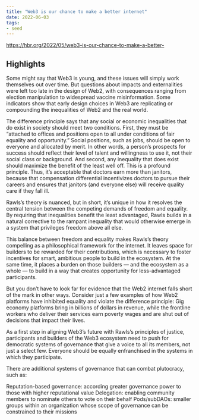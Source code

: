```yaml
---
title: "Web3 is our chance to make a better internet"
date: 2022-06-03
tags:
- seed
---
```

https://hbr.org/2022/05/web3-is-our-chance-to-make-a-better-

## Highlights
Some might say that Web3 is young, and these issues will simply work themselves out over time. But questions about impacts and externalities were left too late in the design of Web2, with consequences ranging from election manipulation to widespread vaccine misinformation. Some indicators show that early design choices in Web3 are replicating or compounding the inequalities of Web2 and the real world.

The difference principle says that any social or economic inequalities that do exist in society should meet two conditions. First, they must be “attached to offices and positions open to all under conditions of fair equality and opportunity.” Social positions, such as jobs, should be open to everyone and allocated by merit. In other words, a person’s prospects for success should reflect their level of talent and willingness to use it, not their social class or background. And second, any inequality that does exist should maximize the benefit of the least well off. This is a profound principle. Thus, it’s acceptable that doctors earn more than janitors, because that compensation differential incentivizes doctors to pursue their careers and ensures that janitors (and everyone else) will receive quality care if they fall ill.

Rawls’s theory is nuanced, but in short, it’s unique in how it resolves the central tension between the competing demands of freedom and equality. By requiring that inequalities benefit the least advantaged, Rawls builds in a natural corrective to the rampant inequality that would otherwise emerge in a system that privileges freedom above all else.

This balance between freedom and equality makes Rawls’s theory compelling as a philosophical framework for the internet. It leaves space for builders to be rewarded for their contributions, which is necessary to foster incentives for smart, ambitious people to build in the ecosystem. At the same time, it places a burden on those builders — and the ecosystem as a whole — to build in a way that creates opportunity for less-advantaged participants.

But you don’t have to look far for evidence that the Web2 internet falls short of the mark in other ways. Consider just a few examples of how Web2 platforms have inhibited equality and violate the difference principle: Gig economy platforms bring in billions of dollars in revenue, while the frontline workers who deliver their services earn poverty wages and are shut out of decisions that impact their lives.

As a first step in aligning Web3’s future with Rawls’s principles of justice, participants and builders of the Web3 ecosystem need to push for democratic systems of governance that give a voice to all its members, not just a select few. Everyone should be equally enfranchised in the systems in which they participate.

There are additional systems of governance that can combat plutocracy, such as:

Reputation-based governance: according greater governance power to those with higher reputational value
Delegation: enabling community members to nominate others to vote on their behalf
Pods/subDAOs: smaller groups within an organization whose scope of governance can be constrained to their missions

